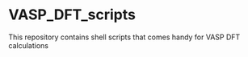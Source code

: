 # VASP_DFT_scripts
This repository contains shell scripts that comes handy for VASP DFT calculations
